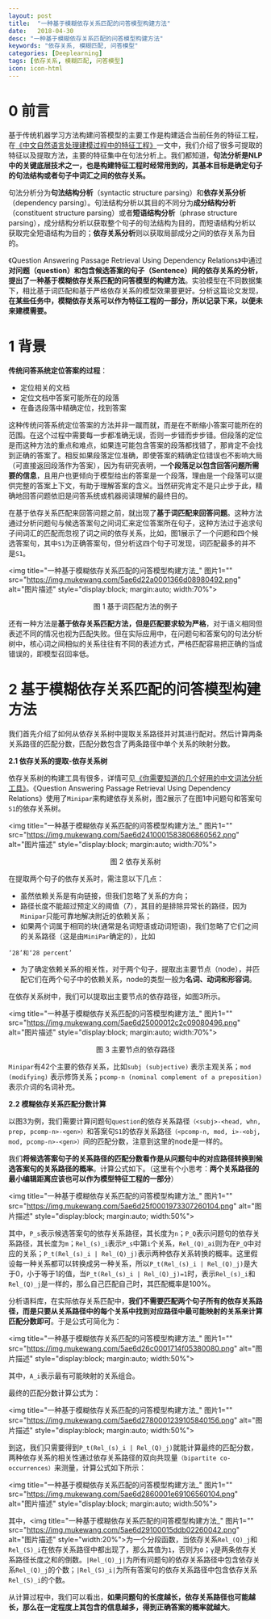 ```yaml
---
layout: post
title:  "一种基于模糊依存关系匹配的问答模型构建方法"
date:   2018-04-30
desc: "一种基于模糊依存关系匹配的问答模型构建方法"
keywords: "依存关系, 模糊匹配, 问答模型"
categories: [Deeplearning]
tags: [依存关系, 模糊匹配, 问答模型]
icon: icon-html
---
```


# **0 前言**

基于传统机器学习方法构建问答模型的主要工作是构建适合当前任务的特征工程，在[《中文自然语言处理建模过程中的特征工程》]()一文中，我们介绍了很多可提取的特征以及提取方法，主要的特征集中在句法分析上。我们都知道，**句法分析是NLP中的关键底层技术之一，也是构建特征工程时经常用到的，其基本目标是确定句子的句法结构或者句子中词汇之间的依存关系。**

句法分析分为**句法结构分析**（syntactic structure parsing）和**依存关系分析**（dependency parsing）。句法结构分析以其目的不同分为**成分结构分析**（constituent structure parsing）或者**短语结构分析**（phrase structure parsing），成分结构分析以获取整个句子的句法结构为目的，而短语结构分析以获取完全短语结构为目的；**依存关系分析**则以获取局部成分之间的依存关系为目的。 

《Question Answering Passage Retrieval Using Dependency Relations》中通过**对问题（question）和包含候选答案的句子（Sentence）间的依存关系的分析，提出了一种基于模糊依存关系匹配的问答模型的构建方法**。实验模型在不同数据集下，相比基于词匹配和基于严格依存关系的模型效果要更好。分析这篇论文发现，**在某些任务中，模糊依存关系可以作为特征工程的一部分，所以记录下来，以便未来建模需要。**

# **1 背景**

**传统问答系统定位答案的过程**：

 - 定位相关的文档
 - 定位文档中答案可能所在的段落
 - 在备选段落中精确定位，找到答案

这种传统问答系统定位答案的方法并非一蹴而就，而是在不断缩小答案可能所在的范围。在这个过程中需要每一步都准确无误，否则一步错而步步错。但段落的定位是而这种方法的重点和难点，如果连可能包含答案的段落都找错了，那肯定不会找到正确的答案了。相反如果段落定位准确，即使答案的精确定位错误也不影响大局（可直接返回段落作为答案），因为有研究表明，**一个段落足以包含回答问题所需要的信息**，且用户也更倾向于模型给出的答案是一个段落，理由是一个段落可以提供完整的答案上下文，有助于理解答案的含义。当然研究肯定不是只止步于此，精确地回答问题依旧是问答系统或机器阅读理解的最终目的。

在基于依存关系匹配来回答问题之前，就出现了**基于词匹配来回答问题**。这种方法通过分析问题句与候选答案句之间词汇来定位答案所在句子，这种方法过于追求句子间词汇的匹配而忽视了词之间的依存关系，比如，图1展示了一个问题和四个候选答案句，其中`S1`为正确答案句，但分析这四个句子可发现，词匹配最多的并不是`S1`。

<img title="一种基于模糊依存关系匹配的问答模型构建方法_" 图片1="" src="https://img.mukewang.com/5ae6d22a0001366d08980492.png" alt="图片描述" style="display:block; margin:auto; width:70%">

<p style="text-align:center">图 1 基于词匹配方法的例子</p>

还有一种方法是**基于依存关系匹配方法，但是匹配要求较为严格**，对于语义相同但表述不同的情况也视为匹配失败。但在实际应用中，在问题句和答案句的句法分析树中，核心词之间相似的关系往往有不同的表述方式，严格匹配容易把正确的当成错误的，即模型召回率低。

# **2 基于模糊依存关系匹配的问答模型构建方法**

我们首先介绍了如何从依存关系树中提取关系路径并对其进行配对。然后计算两条关系路径的匹配分数，匹配分数包含了两条路径中单个关系的映射分数。

**2.1 依存关系的提取-依存关系树**

依存关系树的构建工具有很多，详情可见[《你需要知道的几个好用的中文词法分析工具》](https://zhoum1118.github.io/deeplearning/2018/04/26/%E4%BD%A0%E9%9C%80%E8%A6%81%E7%9F%A5%E9%81%93%E7%9A%84%E5%87%A0%E4%B8%AA%E5%A5%BD%E7%94%A8%E7%9A%84%E4%B8%AD%E6%96%87%E8%AF%8D%E6%B3%95%E5%88%86%E6%9E%90%E5%B7%A5%E5%85%B7.html)。《Question Answering Passage Retrieval Using Dependency Relations》使用了`Minipar`来构建依存关系树，图2展示了在图1中问题句和答案句`S1`的依存关系树。

<img title="一种基于模糊依存关系匹配的问答模型构建方法_" 图片1="" src="https://img.mukewang.com/5ae6d2410001583806860562.png" alt="图片描述" style="display:block; margin:auto; width:70%">

<p style="text-align:center">图 2 依存关系树</p>

在提取两个句子的依存关系时，需注意以下几点：

 - 虽然依赖关系是有向链接，但我们忽略了关系的方向；
 - 路径长度不能超过预定义的阈值（7），其目的是排除异常长的路径，因为`Minipar`只能可靠地解决附近的依赖关系；
 - 如果两个词属于相同的块(通常是名词短语或动词短语)，我们忽略了它们之间的关系路径（这是由`MiniPar`确定的），比如

```
‘28’和‘28 percent’
```

 - 为了确定依赖关系的相关性，对于两个句子，提取出主要节点（node），并匹配它们在两个句子中的依赖关系，node的类型一般为**名词、动词和形容词**。

在依存关系树中，我们可以提取出主要节点的依存路径，如图3所示。

<img title="一种基于模糊依存关系匹配的问答模型构建方法_" 图片1="" src="https://img.mukewang.com/5ae6d25000012c2c09080496.png" alt="图片描述" style="display:block; margin:auto; width:70%">

<p style="text-align:center">图 3 主要节点的依存路径</p>

`Minipar`有42个主要的依存关系，比如`subj (subjective)` 表示主观关系；`mod (modifying)` 表示修饰关系；`pcomp-n (nominal complement of a preposition)` 表示介词的名词补充。

**2.2 模糊依存关系匹配分数计算**

以图3为例，我们需要计算问题句`question`的依存关系路径`（<subj>-<head, whn, prep, pcomp-n>-<gen>）`和答案句`S1`的依存关系路径`（<pcomp-n, mod, i>-<obj, mod, pcomp-n>-<gen>）`间的匹配分数，注意到这里的node是一样的。

我们**将候选答案句子的关系路径的匹配分数看作是从问题句中的对应路径转换到候选答案句的关系路径的概率**。计算公式如下。（这里有个小思考：**两个关系路径的最小编辑距离应该也可以作为模型特征工程的一部分**）

<img title="一种基于模糊依存关系匹配的问答模型构建方法_" 图片1="" src="https://img.mukewang.com/5ae6d25f0001973307260104.png" alt="图片描述" style="display:block; margin:auto; width:50%">

其中，`P_s`表示候选答案句的依存关系路径，其长度为`n`；`P_Q`表示问题句的依存关系路径，其长度为`m`；`Rel_(s)_i`表示`P_s`中第`i`个关系，`Rel_(Q)_ai`则为在`P_Q`中对应的关系；`P_t(Rel_(s)_i | Rel_(Q)_j)`表示两种依存关系转换的概率。这里假设每一种关系都可以转换成另一种关系，所以`P_t(Rel_(s)_i | Rel_(Q)_j)`是大于0，小于等于1的值，当`P_t(Rel_(s)_i | Rel_(Q)_j)=1`时，表示`Rel_(s)_i`和`Rel_(Q)_j`是一样的，那么自己匹配自己时，其匹配概率是100%。

分析语料库，在实际依存关系匹配中，**我们不需要匹配两个句子所有的依存关系路径，而是只要从关系路径中的每个关系中找到对应路径中最可能映射的关系来计算匹配分数即可**。于是公式可简化为：

<img title="一种基于模糊依存关系匹配的问答模型构建方法_" 图片1="" src="https://img.mukewang.com/5ae6d26c0001714f05380080.png" alt="图片描述" style="display:block; margin:auto; width:50%">

其中，`A_i`表示最有可能映射的关系组合。

最终的匹配分数计算公式为：

<img title="一种基于模糊依存关系匹配的问答模型构建方法_" 图片1="" src="https://img.mukewang.com/5ae6d2780001239105840156.png" alt="图片描述" style="display:block; margin:auto; width:50%">

到这，我们只需要得到`P_t(Rel_(s)_i | Rel_(Q)_j)`就能计算最终的匹配分数，两种依存关系的相关性通过依存关系路径的双向共现量`（bipartite co-occurrences）`来测量，计算公式如下所示：

<img title="一种基于模糊依存关系匹配的问答模型构建方法_" 图片1="" src="https://img.mukewang.com/5ae6d2860001e69106560104.png" alt="图片描述" style="display:block; margin:auto; width:50%">

其中，<img title="一种基于模糊依存关系匹配的问答模型构建方法_" 图片1="" src="https://img.mukewang.com/5ae6d29100015ddb02260042.png" alt="图片描述" style="width:20%">为一个分段函数，当依存关系`Rel_(Q)_j`和`Rel_(S)_i`在依存关系路径中都出现了，那么其值为`1`，否则为`0`；`γ`是两条依存关系路径长度之和的倒数。`|Rel_(Q)_j|`为所有问题句的依存关系路径中包含依存关系`Rel_(Q)_j`的个数；`|Rel_(S)_i|`为所有答案句的依存关系路径中包含依存关系`Rel_(S)_i`的个数。

从计算过程中，我们可以看出，**如果问题句的长度越长，依存关系路径也可能越长，那么在一定程度上其包含的信息越多，得到正确答案的概率就越大**。
